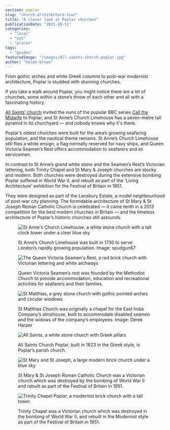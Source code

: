 ```yaml
---
section: poplar
slug: "church-architecture-tour"
title: "A closer look at Poplar churches"
publicationDate: "2021-10-11"
categories: 
  - "local"
  - "out"
  - "places"
tags: 
  - "guides"
featuredImage: "/images/All-saints-church-poplar.jpg"
author: "helen-brown"
---
```


From gothic arches and white Greek columns to post-war modernist architecture, Poplar is studded with stunning churches. 

If you take a walk around Poplar, you might notice there are a lot of churches, some within a stone’s throw of each other and all with a fascinating history.

[All Saints’ church](https://www.explorechurches.org/church/all-saints-poplar) invited the nuns of the popular BBC series [Call the Midwife](https://poplarlondon.co.uk/call-the-midwife-real-stories/) to Poplar, and St Anne’s Church Limehouse has a seven-metre tall pyramid in its churchyard — and nobody knows why it's there. 

Poplar’s oldest churches were built for the area’s growing seafaring population, and the nautical theme remains. St Anne’s Church Limehouse still flies a white ensign, a flag normally reserved for navy ships, and Queen Victoria Seamen’s Rest offers accommodation to seafarers and ex servicemen. 

In contrast to St Anne’s grand white stone and the Seamen’s Rest’s Victorian lettering, both Trinity Chapel and St Mary & Joseph churches are stocky and modern. Both churches were destroyed during the extensive bombing Poplar suffered in World War II, and rebuilt as part of the 'Living Architecture' exhibition for the Festival of Britain in 1951. 

They were designed as part of the Lansbury Estate, a model neighbourhood of post-war city planning. The formidable architecture of St Mary & St Joseph Roman Catholic Church is celebrated — it came tenth in a 2013 competition for the best modern churches in Britain — and the timeless architecture of Poplar’s historic churches still astounds. 

<figure>

![St Anne's Church Limehouse, a white stone church with a tall clock tower under a clear blue sky](/images/St-Annes-Church-Poplar-photos-spudgun67-1024x683.jpg)

<figcaption>

St Anne’s Church Limehouse was built in 1730 to serve London’s rapidly growing population. Image: spudgun67

</figcaption>

</figure>

<figure>

![The Queen Victoria Seamen's Rest, a red brick church with Victorian lettering and white archways](/images/queen-victoria-seamens-rest-poplar-1024x683.jpg)

<figcaption>

Queen Victoria Seamen’s rest was founded by the Methodist Church to provide accommodation, education and recreational activities for seafarers and their families.

</figcaption>

</figure>

<figure>

![St Matthias, a grey stone church with gothic pointed arches and circular windows](/images/St-Matthias-church-photos-Derek-Harper-1024x684.jpg)

<figcaption>

St Matthias Church was originally a chapel for the East India Company’s almshouse, built to accommodate disabled seamen and the widows of the company’s employees. Image: Derek Harper

</figcaption>

</figure>

<figure>

![All Saints, a white stone church with Greek pillars](/images/All-saints-church-poplar-1024x683.jpg)

<figcaption>

All Saints Church Poplar, built in 1823 in the Greek style, is Poplar’s parish church.

</figcaption>

</figure>

<figure>

![St Mary and St Joseph, a large modern brick church under a blue sky](/images/St-mary-st-joseph-RC-church-1024x682.jpg)

<figcaption>

St Mary & St Joseph Roman Catholic Church was a Victorian church which was destroyed by the bombing of World War II and rebuilt as part of the Festival of Britain in 1951.

</figcaption>

</figure>

<figure>

![Trinity Chapel Poplar, a modernist brick church with a tall tower.](/images/Trinity-church-poplar-1024x683.jpg)

<figcaption>

Trinity Chapel was a Victorian church which was destroyed in the bombing of World War II, and rebuilt in the Modernist style as part of the Festival of Britain in 1951.

</figcaption>

</figure>

